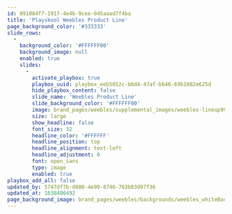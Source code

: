 ```yaml
---
id: 091084f7-191f-4e46-9cee-045aaad7f4ba
title: 'Playskool Weebles Product Line'
page_background_color: '#333333'
slide_rows:
  -
    background_color: '#FFFFFF00'
    background_image: null
    enabled: true
    slides:
      -
        activate_playbox: true
        playbox_uuid: playbox_eeb5052c-b6d4-47af-bb46-69b1882e625d
        hide_playbox_content: false
        slide_name: 'Weebles Product Line'
        slide_background_color: '#FFFFFF00'
        image: brand_pages/weebles/supplemental_images/weebles-lineup99_9-23-21.png
        size: large
        show_headline: false
        font_size: 32
        headline_color: '#FFFFFF'
        headline_position: top
        headline_alignment: text-left
        headline_adjustment: 0
        font: open_sans
        type: image
        enabled: true
playbox_add_all: false
updated_by: 5747df7b-d800-4e99-8746-763b03d97f36
updated_at: 1638406492
page_background_image: brand_pages/weebles/backgrounds/weebles_whiteBackground-01.png
---
```

